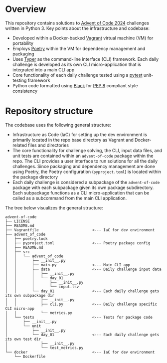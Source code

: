 # Overview

This repository contains solutions to [Advent of Code 2024](https://adventofcode.com/2024) challenges written in Python 3. Key points about the infrastructure and codebase:
* Developed within a Docker-backed [Vagrant](https://developer.hashicorp.com/vagrant) virtual machine (VM) for portability
* Employs [Poetry](https://python-poetry.org/) within the VM for dependency management and packaging
* Uses [Typer](https://typer.tiangolo.com/) as the command-line interface (CLI) framework. Each daily challenge is developed as its own CLI micro-application that is integrated into a main CLI app
* Core functionality of each daily challenge tested using a [pytest](https://docs.pytest.org/en/stable/) unit-testing framework
* Python code formatted using [Black](https://github.com/psf/black) for [PEP 8](https://peps.python.org/pep-0008/) compliant style consistency

# Repository structure

The codebase uses the following general structure:

* Infrastructure as Code (IaC) for setting up the dev environment is primarily located in the repo base directory as Vagrant and Docker-related files and directories
* The core functionality for challenge solving, the CLI, input data files, and unit tests are contained within an `advent-of-code` package within the repo. The CLI provides a user interface to run solutions for all the daily challenges. Since packaging and dependency management are done using Poetry, the Poetry configuration (`pyproject.toml`) is located within the package directory
* Each daily challenge is considered a subpackage of the `advent-of-code` package with each subpackage given its own package subdirectory. Each subpackage functions as a CLI micro-application that can be called as a subcommand from the main CLI application. 

The tree below visualizes the general structure:
```
advent-of-code
├── LICENSE
├── README.md
├── Vagrantfile                        <--- IaC for dev environment
├── advent_of_code
│   ├── poetry.lock
│   ├── pyproject.toml                 <--- Poetry package config
│   ├── README.md
│   ├── src
│   │   └── advent_of_code
│   │       ├── __init__.py
│   │       ├── main.py                <--- Main CLI app
│   │       ├── data                   <--- Daily challenge input data
│   │       │   ├── __init__.py
│   │       │   └── day_01
│   │       │       ├── __init__.py
│   │       │       └── input.tsv
│   │       └── day_01                 <--- Each daily challenge gets its own subpackage dir
│   │           ├── __init__.py
│   │           ├── cli.py             <--- Daily challenge specific CLI micro-app
│   │           └── metrics.py
│   └── tests                          <--- Tests for package code
│       ├── __init__.py
│       └── unit
│           ├── __init__.py
│           └── day_01                 <--- Each daily challenge gets its own test dir
│               ├── __init__.py
│               └── test_metrics.py
└── docker                             <--- IaC for dev environment
    └── Dockerfile
```